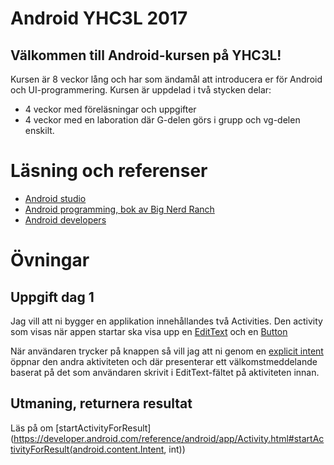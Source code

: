 # Android YHC3L 2017

## Välkommen till Android-kursen på YHC3L!

Kursen är 8 veckor lång och har som ändamål att introducera er för Android och UI-programmering. Kursen är uppdelad i två stycken delar:
- 4 veckor med föreläsningar och uppgifter
- 4 veckor med en laboration där G-delen görs i grupp och vg-delen enskilt. 

# Läsning och referenser
- [Android studio](https://developer.android.com/studio/index.html)
- [Android programming, bok av Big Nerd Ranch](https://www.adlibris.com/se/bok/android-programming-9780134706054)
- [Android developers](https://developer.android.com/)

# Övningar

## Uppgift dag 1

Jag vill att ni bygger en applikation innehållandes två Activities. 
Den activity som visas när appen startar ska visa upp en [EditText](https://developer.android.com/reference/android/widget/EditText.html) och en [Button](https://developer.android.com/reference/android/widget/Button.html)

När användaren trycker på knappen så vill jag att ni genom en [explicit intent](https://developer.android.com/guide/components/intents-filters.html) öppnar den andra aktiviteten och där presenterar ett välkomstmeddelande baserat på det som användaren skrivit i EditText-fältet på aktiviteten innan. 

## Utmaning, returnera resultat

Läs på om [startActivityForResult](https://developer.android.com/reference/android/app/Activity.html#startActivityForResult(android.content.Intent, int))
